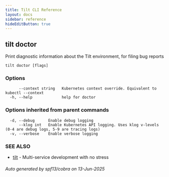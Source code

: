 ```yaml
---
title: Tilt CLI Reference
layout: docs
sidebar: reference
hideEditButton: true
---
```

## tilt doctor

Print diagnostic information about the Tilt environment, for filing bug reports

```
tilt doctor [flags]
```

### Options

```
      --context string   Kubernetes context override. Equivalent to kubectl --context
  -h, --help             help for doctor
```

### Options inherited from parent commands

```
  -d, --debug      Enable debug logging
      --klog int   Enable Kubernetes API logging. Uses klog v-levels (0-4 are debug logs, 5-9 are tracing logs)
  -v, --verbose    Enable verbose logging
```

### SEE ALSO

* [tilt](tilt.html)	 - Multi-service development with no stress

###### Auto generated by spf13/cobra on 13-Jun-2025
